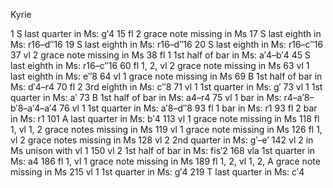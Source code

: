 Kyrie

1 S last quarter in Ms: g′4
15  fl 2  grace note missing in Ms
17  S last eighth in Ms: r16–d″16
19  S last eighth in Ms: r16–d″16
20  S last eighth in Ms: r16–c″16
37  vl 2  grace note missing in Ms
38  fl 1  1st half of bar in Ms: a′4–b′4
45  S last eighth in Ms: r16–c″16
60  fl 1, 2, vl 2  grace note missing in Ms
63  vl 1  last eighth in Ms: e″8
64  vl 1  grace note missing in Ms
69  B 1st half of bar in Ms: d′4–r4
70  fl 2  3rd eighth in Ms: c″8
71  vl 1  1st quarter in Ms: g′
73  vl 1  1st quarter in Ms: a′
73  B 1st half of bar in Ms: a4–r4
75  vl 1  bar in Ms: r4–a′8–b′8–a′4–a′4
76  vl 1  1st quarter in Ms: a′8–d″8
93  fl 1  bar in Ms: r1
93  fl 2  bar in Ms: r1
101 A last quarter in Ms: b′4
113 vl 1  grace note missing in Ms
118 fl 1, vl 1, 2  grace notes missing in Ms
119 vl 1  grace note missing in Ms
126 fl 1, vl 2  grace notes missing in Ms
128 vl 2  2nd quarter in Ms: g′–e′
142 vl 2  in Ms unison with vl 1
150 vl 2  1st half of bar in Ms: fis′2
168 vla 1st quarter in Ms: a4
186 fl 1, vl 1  grace note missing in Ms
189 fl 1, 2, vl 1, 2, A  grace note missing in Ms
215 vl 1  1st quarter in Ms: g′4
219 T last quarter in Ms: c′4
